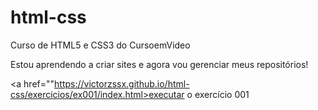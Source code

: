 # html-css
 Curso de HTML5 e CSS3 do CursoemVideo

Estou aprendendo a criar sites e agora vou gerenciar meus repositórios!

<a href=""https://victorzssx.github.io/html-css/exercicios/ex001/index.html>executar o exercício 001</a>